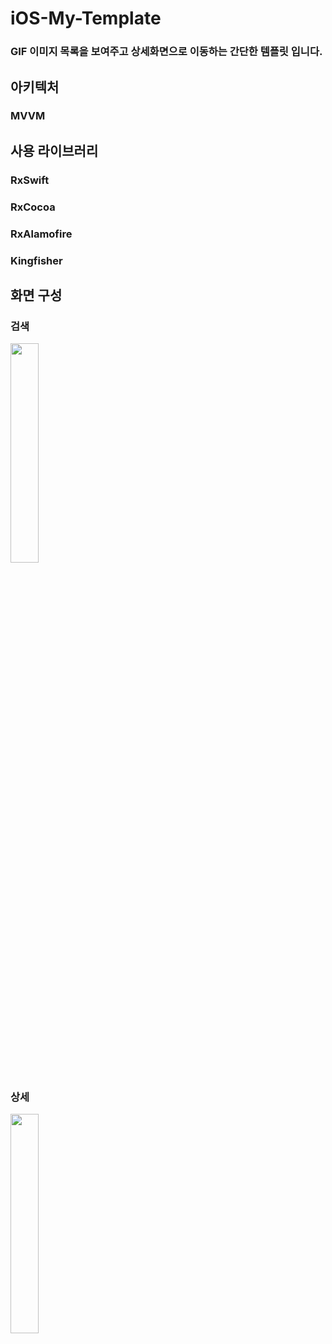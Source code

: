 # iOS-My-Template

### GIF 이미지 목록을 보여주고 상세화면으로 이동하는 간단한 템플릿 입니다.

## 아키텍처
### MVVM

## 사용 라이브러리
### RxSwift
### RxCocoa
### RxAlamofire
### Kingfisher

## 화면 구성
### 검색
<img width="30%" src="https://user-images.githubusercontent.com/57055565/150152017-661788af-4407-454c-bb6b-989e1867e6ba.PNG"/>

### 상세
<img width="30%" src="https://user-images.githubusercontent.com/57055565/150152003-719769f0-8f22-4a0d-abbd-3078c632d103.PNG"/>
